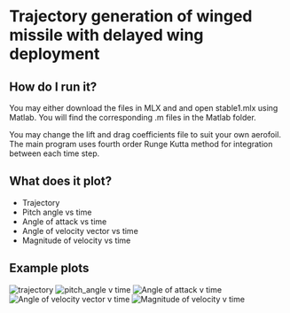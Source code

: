 #  Trajectory generation of winged missile with delayed wing deployment

## How do I run it? 
You may either download the files in MLX and and open stable1.mlx using Matlab. You will find the corresponding .m files in the Matlab folder. 

You may change the lift and drag coefficients file to suit your own aerofoil. The main program uses fourth order Runge Kutta method for integration between each time step.

## What does it plot?
- Trajectory
- Pitch angle vs time
- Angle of attack vs time
- Angle of velocity vector vs time
- Magnitude of velocity vs time

## Example plots
![trajectory](https://github.com/subhadeepk/Trajectory-of-winged-missile-with-delayed-wing-deployment/assets/109573774/c4ef8ce2-b3bd-4b95-b910-9af1c10e5312)
![pitch_angle v time](https://github.com/subhadeepk/Trajectory-of-winged-missile-with-delayed-wing-deployment/assets/109573774/5454427d-7b70-4e89-bdfe-b1e01b682fed)
![Angle of attack v time](https://github.com/subhadeepk/Trajectory-of-winged-missile-with-delayed-wing-deployment/assets/109573774/2d804ab6-75c6-42f7-9875-b70865b8501d)
![Angle of velocity vector v time](https://github.com/subhadeepk/Trajectory-of-winged-missile-with-delayed-wing-deployment/assets/109573774/8b686955-d9e1-4637-b3d6-4f34faf127d7)
![Magnitude of velocity v time](https://github.com/subhadeepk/Trajectory-of-winged-missile-with-delayed-wing-deployment/assets/109573774/70c0dcf0-0c6b-400b-bbcc-7b538d8b7757)

